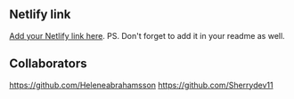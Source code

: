 ## Netlify link

[Add your Netlify link here](https://project-express-api-mango.onrender.com).
PS. Don't forget to add it in your readme as well.

## Collaborators

https://github.com/Heleneabrahamsson
https://github.com/Sherrydev11
